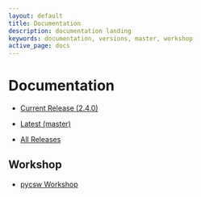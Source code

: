 ```yaml
---
layout: default
title: Documentation
description: documentation landing
keywords: documentation, versions, master, workshop
active_page: docs
---
```


# Documentation

* [Current Release (2.4.0)](https://docs.pycsw.org/en/2.4.0)
* [Latest (master)](https://docs.pycsw.org/en/latest)

* [All Releases](https://docs.pycsw.org)

Workshop
--------

* [pycsw Workshop](https://geopython.github.io/pycsw-workshop)

